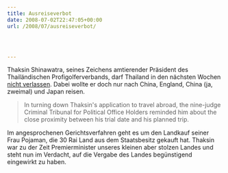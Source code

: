 ```yaml
---
title: Ausreiseverbot
date: 2008-07-02T22:47:05+00:00
url: /2008/07/ausreiseverbot/




---
```

Thaksin Shinawatra, seines Zeichens amtierender Präsident des Thailändischen Profigolferverbands, darf Thailand in den nächsten Wochen [nicht verlassen][1]. Dabei wollte er doch nur nach China, England, China (ja, zweimal) und Japan reisen.

> In turning down Thaksin's application to travel abroad, the nine-judge Criminal Tribunal for Political Office Holders reminded him about the close proximity between his trial date and his planned trip.

Im angesprochenen Gerichtsverfahren geht es um den Landkauf seiner Frau Pojaman, die 30 Rai Land aus dem Staatsbesitz gekauft hat. Thaksin war zu der Zeit Premierminister unseres kleinen aber stolzen Landes und steht nun im Verdacht, auf die Vergabe des Landes begünstigend eingewirkt zu haben.

 [1]: http://www.nationmultimedia.com/breakingnews/read.php?newsid=30077209
